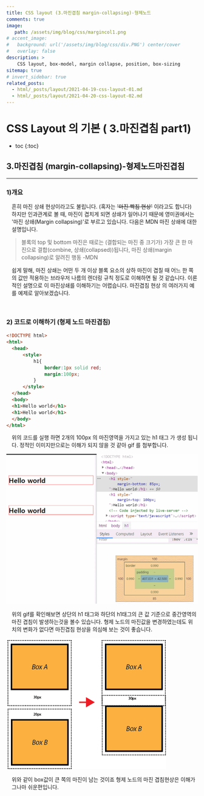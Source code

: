 ```yaml
---
title: CSS layout (3.마진겹침 margin-collapsing)-형제노드
comments: true
image: 
   path: /assets/img/blog/css/margincol1.png
# accent_image: 
#   background: url('/assets/img/blog/css/div.PNG') center/cover
#   overlay: false
description: >
    CSS layout, box-model, margin collapse, position, box-sizing
sitemap: true
# invert_sidebar: true
related_posts:
  - html/_posts/layout/2021-04-19-css-layout-01.md
  - html/_posts/layout/2021-04-20-css-layout-02.md
---
```


# CSS Layout 의 기본 ( 3.마진겹침 part1)

* toc
{:toc}


## 3.마진겹침 (margin-collapsing)-형제노드마진겹침
---

### 1)개요  
<p style="padding-left:1em">
 흔히 마진 상쇄 현상이라고도 불립니다. (혹자는 <del>'마진 빡침 현상'</del> 이라고도 합니다) 하지만 인과관계로 볼 때, 마진이 겹치게 되면 상쇄가 일어나기 때문에 영미권에서는 '마진 상쇄(Margin collapsing)'로 부르고 있습니다. 다음은 MDN 마진 상쇄에 대한 설명입니다.
</p>

> 블록의 top 및 bottom 마진은 때로는 (결합되는 마진 중 크기가) 가장 큰 한 마진으로 결합(combine, 상쇄(collapsed))됩니다, 마진 상쇄(margin collapsing)로 알려진 행동
-MDN

<p style="padding-left:1em">
쉽게 말해, 마진 상쇄는 어떤 두 개 이상 블록 요소의 상하 마진이 겹칠 때 어느 한 쪽의 값만 적용하는 브라우저 나름의 렌더링 규칙 정도로 이해하면 될 것 같습니다. 
이론적인 설명으로 이 마진상쇄를 이해하기는 어렵습니다. 마진겹침 현상 의 여러가지 예를 예제로 알아보겠습니다.
</p>

<br />

### 2) 코드로 이해하기 (형제 노드 마진겹침)

```html
<!DOCTYPE html>
<html>
  <head>
      <style>
          h1{
              border:1px solid red;
              margin:100px;
          }
      </style>
  </head>
  <body>
  <h1>Hello world</h1>
  <h1>Hello world</h1>
  </body>
</html>
```

<p style="padding-left:1em">
위의 코드를 실행 하면 2개의 100px 의 마진영역을 가지고 있는 h1 태그 가 생성 됩니다. 정적인 이미지만으로는 이해가 되지 않을 것 같아 gif 를 첨부합니다.
</P>



![마진겹침1](/assets/img/blog/css/마진겹침1.gif "마진겹침 1")
<p style="padding-left:1em">
위의 gif를 확인해보면 상단의 h1 태그와 하단의 h1태그의 큰 값 기준으로 중간영역의 마진 겹침이 발생하는것을 볼수 있습니다. 형제 노드의 마진값을 변경하였는데도 위치의 변화가 없다면 마진겹침 현상을 의심해 보는 것이 좋습니다.
</P>

![마진겹침1](/assets/img/blog/css/margincol1.png "마진겹침 1")

<p style="padding-left:1em">
    위와 같이 box값이 큰 쪽의 마진이 남는 것이죠 
    형제 노드의 마진 겹침현상은 이해가 그나마 쉬운편입니다. 
</P>

<br />


